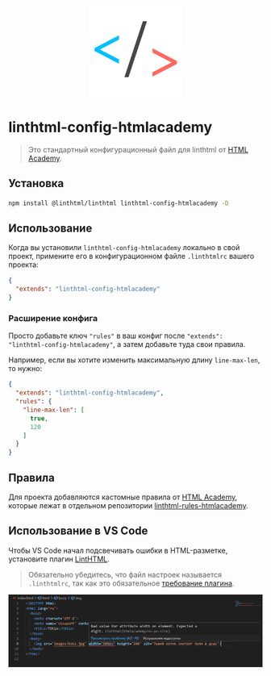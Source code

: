 <div align="center">
    <img width="185" height="180" src="./assets/logo.svg" alt="logo linthtml-config-htmlacademy" />
</div>

# linthtml-config-htmlacademy
> Это стандартный конфигурационный файл для linthtml от [HTML Academy](https://htmlacademy.ru/).

## Установка

```bash
npm install @linthtml/linthtml linthtml-config-htmlacademy -D
```

## Использование

Когда вы установили `linthtml-config-htmlacademy` локально в свой проект, примените его в конфигурационном файле `.linthtmlrc` вашего проекта:

```json
{
  "extends": "linthtml-config-htmlacademy"
}
```

### Расширение конфига

Просто добавьте ключ `"rules"` в ваш конфиг после `"extends": "linthtml-config-htmlacademy"`, а затем добавьте туда свои правила.

Например, если вы хотите изменить максимальную длину `line-max-len`, то нужно:

```json
{
  "extends": "linthtml-config-htmlacademy",
  "rules": {
    "line-max-len": [
      true,
      120
    ]
  }
}
```

## Правила
Для проекта добавляются кастомные правила от [HTML Academy](https://htmlacademy.ru/), которые лежат в отдельном репозитории [linthtml-rules-htmlacademy](https://github.com/htmlacademy/linthtml-rules-htmlacademy).

## Использование в VS Code
Чтобы VS Code начал подсвечивать ошибки в HTML-разметке, установите плагин [LintHTML](https://marketplace.visualstudio.com/items?itemName=kamikillerto.vscode-linthtml).

> Обязательно убедитесь, что файл настроек называется `.linthtmlrc`, так как это обязательное [требование плагина](https://marketplace.visualstudio.com/items?itemName=kamikillerto.vscode-linthtml#:~:text=If%20you%20have%20a%20valid%20hmllint%20configuration%20file).

![](assets/vs-code-report.png)
